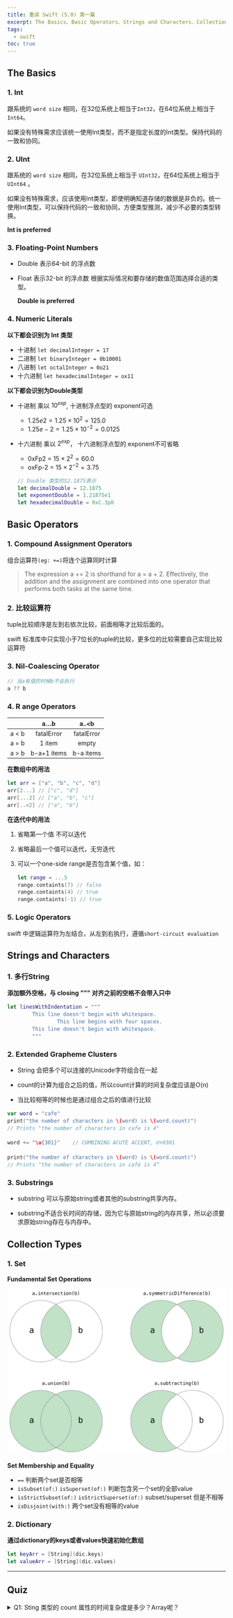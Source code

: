 ```yaml
---
title: 重读 Swift (5.0) 第一篇
excerpt: The Basics、Basic Operators、Strings and Characters、Collection Types
tags:
  - swift
toc: true
---
```


## The Basics

### 1. Int

跟系统的  `word size` 相同，在32位系统上相当于`Int32`，在64位系统上相当于`Int64`。

如果没有特殊需求应该统一使用Int类型，而不是指定长度的Int类型。保持代码的一致和协同。

### 2. UInt

跟系统的 `word size` 相同，在32位系统上相当于 `UInt32`，在64位系统上相当于 `UInt64` 。

如果没有特殊需求，应该使用Int类型，即使明确知道存储的数据是非负的。统一使用Int类型，可以保持代码的一致和协同，方便类型推测，减少不必要的类型转换。

**Int is preferred**

### 3. Floating-Point Numbers

- Double 表示64-bit 的浮点数

- Float 表示32-bit 的浮点数
  根据实际情况和要存储的数值范围选择合适的类型。

  **Double is preferred**

### 4. Numeric Literals

**以下都会识别为 Int 类型**

- 十进制 ```let decimalInteger = 17 ```
- 二进制 ```let binaryInteger = 0b10001```
- 八进制 ```let octalInteger = 0o21```
- 十六进制 ```let hexadecimalInteger = ox11```

**以下都会识别为Double类型**

- 十进制 乘以 $10^{exp}$, 十进制浮点型的 exponent可选

  - $1.25e2 = 1.25 \times 10^2 = 125.0$
  - $1.25e-2 = 1.25 \times 10^{-2} = 0.0125$

- 十六进制 乘以 $2^{exp}$， 十六进制浮点型的 exponent不可省略

  - 0xFp2 = $15 \times 2^2 = 60.0$
  - oxFp-2 = $15 \times 2^{-2} = 3.75$

  ```swift
  // Double 类型的12.1875表示
  let decimalDouble = 12.1875
  let exponentDouble = 1.21875e1
  let hexadecimalDouble = 0xC.3p0
  ```

## Basic Operators

### 1. Compound Assignment Operators

组合运算符`(eg: +=)`将连个运算同时计算

> The expression a += 2 is shorthand for a = a + 2. Effectively, the addition and the assignment are combined into one operator that performs both tasks at the same time.

### 2. 比较运算符

tuple比较顺序是左到右依次比较，前面相等才比较后面的。

swift 标准库中只实现小于7位长的tuple的比较，更多位的比较需要自己实现比较运算符

### 3. Nil-Coalescing Operator

```swift
// 当a有值的时候b不会执行
a ?? b
```

### 4. R ange Operators

|       |     a…b     |   a..<b    |
| :---: | :---------: | :--------: |
| a < b | fatalError  | fatalError |
| a = b |   1 item    |   empty    |
| a > b | b-a+1 items | b-a items  |

**在数组中的用法**

```swift
let arr = ["a", "b", "c", "d"]
arr[2...] // ["c", "d"]
arr[...2] // ["a", "b", "c"]
arr[..<2] // ["a", "b"]
```

**在迭代中的用法**

1. 省略第一个值 不可以迭代

2. 省略最后一个值可以迭代，无穷迭代

3. 可以一个one-side range是否包含某个值，如：

   ```swift
   let range = ...5
   range.containts(7) // false
   range.containts(4) // true
   range.containts(-1) // true
   ```

### 5. Logic Operators

swift 中逻辑运算符为左结合，从左到右执行，遵循`short-circuit evaluation`

## Strings and Characters

### 1. 多行String

**添加额外空格，与 closing """ 对齐之前的空格不会带入只中**

```swift
let linesWithIndentation = """
		This line doesn't begin with whitespace.
    		    This line begins with four spaces.
		This line doesn't begin with whitespace.
		"""
```

### 2. Extended Grapheme Clusters

- String 会把多个可以连接的Unicode字符组合在一起

- count的计算为组合之后的值，所以count计算的时间复杂度应该是O(n)
- 当比较相等的时候也是通过组合之后的值进行比较

```swift
var word = "cafe"
print("the number of characters in \(word) is \(word.count)")
// Prints "the number of characters in cafe is 4"

word += "\u{301}"    // COMBINING ACUTE ACCENT, U+0301

print("the number of characters in \(word) is \(word.count)")
// Prints "the number of characters in café is 4”
```

### 3. Substrings

- substring 可以与原始string或者其他的substring共享内存。

- substring不适合长时间的存储，因为它与原始string的内存共享，所以必须要求原始string存在与内存中。

## Collection Types

### 1. Set

**Fundamental Set Operations**

![FundamentalSetOperations](/assets/images/setFundamentalOperations.jpeg)

**Set Membership and Equality**

- `==` 判断两个set是否相等
- `isSubset(of:)`  `isSuperset(of:)` 判断包含另一个set的全部value
- `isStrictSubset(of:)` `isStrictSuperset(of:)` subset/superset 但是不相等
- `isDisjoint(with:)` 两个set没有相等的value

### 2. Dictionary

**通过dictionary的keys或者values快速初始化数组**

```swift
let keyArr = [String](dic.keys)
let valueArr = [String](dic.values)
```



---

## Quiz

<details>
 <summary>Q1: Sting 类型的 count 属性的时间复杂度是多少？Array呢？</summary>
  <p>
  String count 是 O(n)， Array count 是 O(1)。
  因为Swift 中 String 的 count 计算的是字符组合之后的长度。
  </p>
  <p><code>var word = "cafe" // cafe，长度是 4</code></p>
  <p><code>word += "\u{301}" // café，长度还是 4</code></p>
</details>

